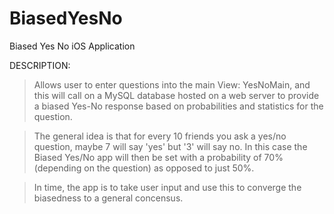 # BiasedYesNo
Biased Yes No iOS Application

DESCRIPTION:
> Allows user to enter questions into the main View: YesNoMain, and this will call on a MySQL database hosted on a web server to provide a biased Yes-No response based on probabilities and statistics for the question.

> The general idea is that for every 10 friends you ask a yes/no question, maybe 7 will say 'yes' but '3' will say no. In this case the Biased Yes/No app will then be set with a probability of 70% (depending on the question) as opposed to just 50%.

> In time, the app is to take user input and use this to converge the biasedness to a general concensus.
